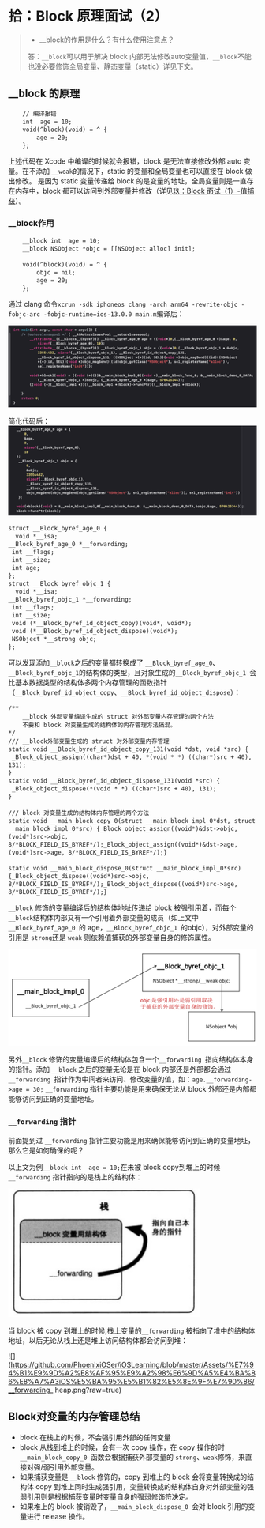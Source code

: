 # 拾：Block 原理面试（2）

> - __block的作用是什么？有什么使用注意点？
> 
> 答：`__block`可以用于解决 block 内部无法修改auto变量值，`__block`不能也没必要修饰全局变量、静态变量（static）详见下文。
> 


## __block 的原理

```	
	// 编译报错
	int  age = 10;
	void(^block)(void) = ^ {
		age = 20;
	};

```

上述代码在 Xcode 中编译的时候就会报错，block 是无法直接修改外部 auto 变量。在不添加 `__weak`的情况下，static 的变量和全局变量也可以直接在 block 做出修改。
是因为 static 变量传递给 block 的是变量的地址，全局变量则是一直存在内存中，block 都可以访问到外部变量并修改（详见[玖：Block 面试（1）-值捕获](https://github.com/PhoenixiOSer/iOSLearning/blob/master/%E7%94%B1%E9%9D%A2%E8%AF%95%E9%A2%98%E6%9D%A5%E4%BA%86%E8%A7%A3iOS%E5%BA%95%E5%B1%82%E5%8E%9F%E7%90%86/%E7%8E%96%EF%BC%9ABlock%20%E9%9D%A2%E8%AF%95%EF%BC%881%EF%BC%89.md)）。


### __block作用

```
	__block int  age = 10;
	__block NSObject *objc = [[NSObject alloc] init];
	
	void(^block)(void) = ^ {
		objc = nil;
		age = 20;
	};
```

通过 clang 命令`xcrun -sdk iphoneos clang -arch arm64 -rewrite-objc -fobjc-arc -fobjc-runtime=ios-13.0.0 main.m`编译后：

![](https://github.com/PhoenixiOSer/iOSLearning/blob/master/Assets/%E7%94%B1%E9%9D%A2%E8%AF%95%E9%A2%98%E6%9D%A5%E4%BA%86%E8%A7%A3iOS%E5%BA%95%E5%B1%82%E5%8E%9F%E7%90%86/__block.png?raw=true)

简化代码后：
![](https://github.com/PhoenixiOSer/iOSLearning/blob/master/Assets/%E7%94%B1%E9%9D%A2%E8%AF%95%E9%A2%98%E6%9D%A5%E4%BA%86%E8%A7%A3iOS%E5%BA%95%E5%B1%82%E5%8E%9F%E7%90%86/__block_simple.png?raw=true)

```
struct __Block_byref_age_0 {
  void *__isa;
__Block_byref_age_0 *__forwarding;
 int __flags;
 int __size;
 int age;
};
struct __Block_byref_objc_1 {
  void *__isa;
__Block_byref_objc_1 *__forwarding;
 int __flags;
 int __size;
 void (*__Block_byref_id_object_copy)(void*, void*);
 void (*__Block_byref_id_object_dispose)(void*);
 NSObject *__strong objc;
};
```

可以发现添加`__block`之后的变量都转换成了 `__Block_byref_age_0`、`__Block_byref_objc_1`的结构体的类型，且对象生成的`__Block_byref_objc_1 `会比基本数据类型的结构体多两个内存管理的函数指针（`__Block_byref_id_object_copy`、`__Block_byref_id_object_dispose`）：

```
/**
	__block 外部变量编译生成的 struct 对外部变量内存管理的两个方法
	不要和 block 对变量生成的结构体的内存管理方法搞混。
*/
/// __block外部变量生成的 struct 对外部变量内存管理
static void __Block_byref_id_object_copy_131(void *dst, void *src) {
 _Block_object_assign((char*)dst + 40, *(void * *) ((char*)src + 40), 131);
}
static void __Block_byref_id_object_dispose_131(void *src) {
 _Block_object_dispose(*(void * *) ((char*)src + 40), 131);
}

/// block 对变量生成的结构体内存管理的两个方法
static void __main_block_copy_0(struct __main_block_impl_0*dst, struct __main_block_impl_0*src) {_Block_object_assign((void*)&dst->objc, (void*)src->objc, 8/*BLOCK_FIELD_IS_BYREF*/);_Block_object_assign((void*)&dst->age, (void*)src->age, 8/*BLOCK_FIELD_IS_BYREF*/);}

static void __main_block_dispose_0(struct __main_block_impl_0*src) {_Block_object_dispose((void*)src->objc, 8/*BLOCK_FIELD_IS_BYREF*/);_Block_object_dispose((void*)src->age, 8/*BLOCK_FIELD_IS_BYREF*/);}

```


`__block` 修饰的变量编译后的结构体地址传递给 block 被强引用着，而每个`__block`结构体内部又有一个引用着外部变量的成员（如上文中`__Block_byref_age_0 `的 age，`__Block_byref_objc_1 `的objc），对外部变量的引用是 `strong`还是 `weak` 则依赖值捕获的外部变量自身的修饰属性。

![](https://github.com/PhoenixiOSer/iOSLearning/blob/master/Assets/%E7%94%B1%E9%9D%A2%E8%AF%95%E9%A2%98%E6%9D%A5%E4%BA%86%E8%A7%A3iOS%E5%BA%95%E5%B1%82%E5%8E%9F%E7%90%86/__block_reference.png?raw=true)


另外`__block` 修饰的变量编译后的结构体包含一个`__forwarding `指向结构体本身的指针。添加 `__block` 之后的变量无论是在 block 内部还是外部都会通过`__forwarding `指针作为中间者来访问、修改变量的值，如：`age.__forwarding->age = 30;` `__forwarding` 指针主要功能是用来确保无论从 block 外部还是内部都能够访问到正确的变量地址。


### `__forwarding` 指针

前面提到过 `__forwarding` 指针主要功能是用来确保能够访问到正确的变量地址，那么它是如何确保的呢？

以上文为例`__block int  age = 10;`在未被 block copy到堆上的时候`__forwarding` 指针指向的是栈上的结构体：

![](https://github.com/PhoenixiOSer/iOSLearning/blob/master/Assets/%E7%94%B1%E9%9D%A2%E8%AF%95%E9%A2%98%E6%9D%A5%E4%BA%86%E8%A7%A3iOS%E5%BA%95%E5%B1%82%E5%8E%9F%E7%90%86/__forwarding_stack.png?raw=true)

当 block 被 copy 到堆上的时候,栈上变量的`__forwarding` 被指向了堆中的结构体地址，以后无论从栈上还是堆上访问结构体都会访问到堆：

![](https://github.com/PhoenixiOSer/iOSLearning/blob/master/Assets/%E7%94%B1%E9%9D%A2%E8%AF%95%E9%A2%98%E6%9D%A5%E4%BA%86%E8%A7%A3iOS%E5%BA%95%E5%B1%82%E5%8E%9F%E7%90%86/__forwarding_ heap.png?raw=true)



## Block对变量的内存管理总结

- block 在栈上的时候，不会强引用外部的任何变量
- block 从栈到堆上的时候，会有一次 copy 操作，在 copy 操作的时`__main_block_copy_0 `函数会根据捕获外部变量的 `strong`、`weak`修饰，来直接对强/弱引用外部变量。
- 如果捕获变量是 `__block` 修饰的，copy 到堆上的 block 会将变量转换成的结构体 copy 到堆上同时生成强引用，变量转换成的结构体自身对外部变量的强弱引用则是根据捕获变量时变量自身的强弱修饰符决定。
- 如果堆上的 block 被销毁了，`__main_block_dispose_0 `会对 block 引用的变量进行 release 操作。